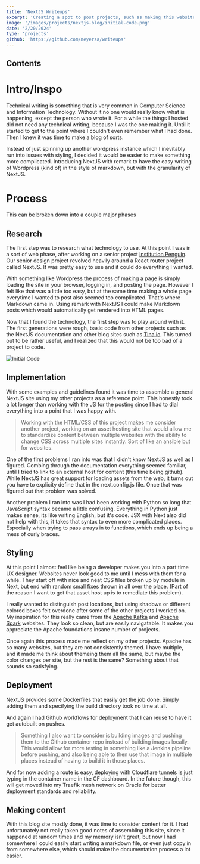 ```yaml
--- 
title: 'NextJS Writeups' 
excerpt: 'Creating a spot to post projects, such as making this website, using NextJS and other technologies'
image: '/images/projects/nextjs-blog/initial-code.png'
date: '2/20/2024'
type: 'projects'
github: 'https://github.com/meyersa/writeups'
--- 
```

## Contents

# Intro/Inspo

Technical writing is something that is very common in Computer Science and Information Technology. Without it no one would really know what is happening, except the person who wrote it. For a while the things I hosted did not need any technical writing, because I was the one making it. Until it started to get to the point where I couldn't even remember what I had done. Then I knew it was time to make a blog of sorts. 

Instead of just spinning up another wordpress instance which I inevitably run into issues with styling, I decided it would be easier to make something more complicated. Introducing NextJS with remark to have the easy writing of Wordpress (kind of) in the style of markdown, but with the granularity of NextJS. 

# Process 

This can be broken down into a couple major phases 

## Research 

The first step was to research what technology to use. At this point I was in a sort of web phase, after working on a senior project [Institution Penguin](https://github.com/meyersa/institution-penguin). Our senior design project revolved heavily around a React router project called NextJS. It was pretty easy to use and it could do everything I wanted. 

With something like Wordpress the process of making a page is simply loading the site in your browser, logging in, and posting the page. However I felt like that was a little too easy, but at the same time making a whole page everytime I wanted to post also seemed too complicated. That's where Markdown came in. Using remark with NextJS I could make Markdown posts which would automatically get rendered into HTML pages. 

Now that I found the technology, the first step was to play around with it. The first generations were rough, basic code from other projects such as the NextJS documentation and other blog sites such as [Tina.io](https://tina.io/blog/simple-markdown-blog-nextjs/). This turned out to be rather useful, and I realized that this would not be too bad of a project to code. 

![Initial Code](/images/projects/nextjs-blog/initial-code.png)

## Implementation 

With some examples and guidelines found it was time to assemble a general NextJS site using my other projects as a reference point. This honestly took a lot longer than working with the JS for the posting since I had to dial everything into a point that I was happy with. 

> Working with the HTML/CSS of this project makes me consider another project, working on an asset hosting site that would allow me to standardize content between multiple websites with the ability to change CSS across multiple sites instantly. Sort of like an ansible but for websites. 

One of the first problems I ran into was that I didn't know NextJS as well as I figured. Combing through the documentation everything seemed familiar, until I tried to link to an external host for content (this time being github). While NextJS has great support for loading assets from the web, it turns out you have to explicity define that in the next.config.js file. Once that was figured out that problem was solved. 

Another problem I ran into was I had been working with Python so long that JavaScript syntax became a little confusing. Everything in Python just makes sense, its like writing English, but it's code. JSX with Next also did not help with this, it takes that syntax to even more complicated places. Especially when trying to pass arrays in to functions, which ends up being a mess of curly braces. 

## Styling 

At this point I almost feel like being a developer makes you into a part time UX designer. Websites never look good to me until I mess with them for a while. They start off with nice and neat CSS files broken up by module in Next, but end with random small fixes thrown in all over the place. (Part of the reason I want to get that asset host up is to remediate this problem). 

I really wanted to distinguish post locations, but using shadows or different colored boxes felt overdone after some of the other projects I worked on. My inspiration for this really came from the [Apache Kafka](https://kafka.apache.org) and [Apache Spark](https://spark.apache.org) websites. They look so clean, but are easily navigatable. It makes you appreciate the Apache foundations insane number of projects. 

Once again this process made me reflect on my other projects. Apache has so many websites, but they are not consistently themed. I have multiple, and it made me think about themeing them all the same, but maybe the color changes per site, but the rest is the same? Something about that sounds so satisfying. 

## Deployment 

NextJS provides some Dockerfiles that easily get the job done. Simply adding them and specifying the build directory took no time at all. 

And again I had Github workflows for deployment that I can reuse to have it get autobuilt on pushes. 

> Something I also want to consider is building images and pushing them to the Github container repo instead of building images locally. This would allow for more testing in something like a Jenkins pipeline before pushing, and also being able to then use that image in multiple places instead of having to build it in those places. 

And for now adding a route is easy, deploying with Cloudflare tunnels is just typing in the container name in the CF dashboard. In the future though, this will get moved into my Traefik mesh network on Oracle for better deployment standards and reliability.

## Making content 

With this blog site mostly done, it was time to consider content for it. I had unfortunately not really taken good notes of assembling this site, since it happened at random times and my memory isn't great, but now I had somewhere I could easily start writing a markdown file, or even just copy in from somewhere else, which should make the documentation process a lot easier. 